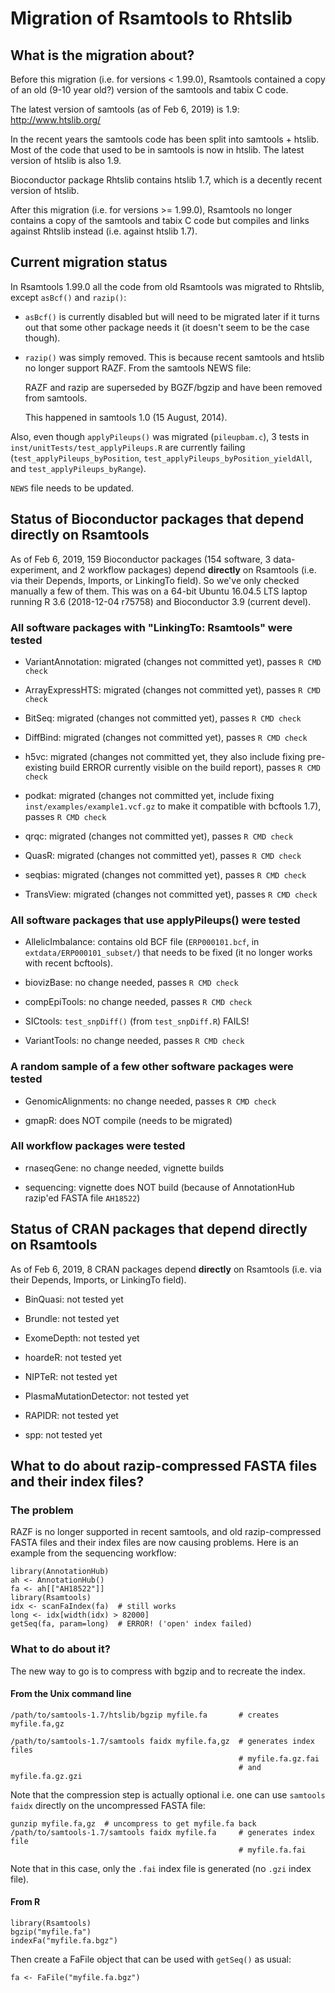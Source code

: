 # Migration of Rsamtools to Rhtslib


## What is the migration about?

Before this migration (i.e. for versions < 1.99.0), Rsamtools contained a
copy of an old (9-10 year old?) version of the samtools and tabix C code.

The latest version of samtools (as of Feb 6, 2019) is 1.9:
http://www.htslib.org/

In the recent years the samtools code has been split into samtools + htslib.
Most of the code that used to be in samtools is now in htslib. The latest
version of htslib is also 1.9.

Bioconductor package Rhtslib contains htslib 1.7, which is a decently recent
version of htslib.

After this migration (i.e. for versions >= 1.99.0), Rsamtools no longer
contains a copy of the samtools and tabix C code but compiles and links
against Rhtslib instead (i.e. against htslib 1.7).


## Current migration status

In Rsamtools 1.99.0 all the code from old Rsamtools was migrated to Rhtslib,
except `asBcf()` and `razip()`:

- `asBcf()` is currently disabled but will need to be migrated later if
  it turns out that some other package needs it (it doesn't seem to be
  the case though).

- `razip()` was simply removed. This is because recent samtools and
  htslib no longer support RAZF. From the samtools NEWS file:

    RAZF and razip are superseded by BGZF/bgzip and have been removed from
    samtools.

  This happened in samtools 1.0 (15 August, 2014).

Also, even though `applyPileups()` was migrated (`pileupbam.c`), 3 tests in
`inst/unitTests/test_applyPileups.R` are currently failing
(`test_applyPileups_byPosition`, `test_applyPileups_byPosition_yieldAll`,
and `test_applyPileups_byRange`).

`NEWS` file needs to be updated.


## Status of Bioconductor packages that depend directly on Rsamtools

As of Feb 6, 2019, 159 Bioconductor packages (154 software, 3 data-experiment,
and 2 workflow packages) depend **directly** on Rsamtools (i.e. via their
Depends, Imports, or LinkingTo field). So we've only checked manually a few
of them. This was on a 64-bit Ubuntu 16.04.5 LTS laptop running R 3.6
(2018-12-04 r75758) and Bioconductor 3.9 (current devel).

### All software packages with "LinkingTo: Rsamtools" were tested

  - VariantAnnotation: migrated (changes not committed yet),
    passes `R CMD check`

  - ArrayExpressHTS: migrated (changes not committed yet),
    passes `R CMD check`

  - BitSeq: migrated (changes not committed yet),
    passes `R CMD check`

  - DiffBind: migrated (changes not committed yet),
    passes `R CMD check`

  - h5vc: migrated (changes not committed yet, they also include
    fixing pre-existing build ERROR currently visible on the build report),
    passes `R CMD check`

  - podkat: migrated (changes not committed yet, include fixing
    `inst/examples/example1.vcf.gz` to make it compatible with bcftools 1.7),
    passes `R CMD check`

  - qrqc: migrated (changes not committed yet),
    passes `R CMD check`

  - QuasR: migrated (changes not committed yet),
    passes `R CMD check`

  - seqbias: migrated (changes not committed yet),
    passes `R CMD check`

  - TransView: migrated (changes not committed yet),
    passes `R CMD check`

### All software packages that use applyPileups() were tested

  - AllelicImbalance: contains old BCF file (`ERP000101.bcf`, in
    `extdata/ERP000101_subset/`) that needs to be fixed (it no longer
    works with recent bcftools).

  - biovizBase: no change needed, passes `R CMD check`

  - compEpiTools: no change needed, passes `R CMD check`

  - SICtools: `test_snpDiff()` (from `test_snpDiff.R`) FAILS!

  - VariantTools: no change needed, passes `R CMD check`

### A random sample of a few other software packages were tested

  - GenomicAlignments: no change needed, passes `R CMD check`

  - gmapR: does NOT compile (needs to be migrated)

### All workflow packages were tested

  - rnaseqGene: no change needed, vignette builds

  - sequencing: vignette does NOT build (because of AnnotationHub razip'ed
    FASTA file `AH18522`)


## Status of CRAN packages that depend directly on Rsamtools

As of Feb 6, 2019, 8 CRAN packages depend **directly** on Rsamtools (i.e.
via their Depends, Imports, or LinkingTo field).

  - BinQuasi: not tested yet

  - Brundle: not tested yet

  - ExomeDepth: not tested yet

  - hoardeR: not tested yet

  - NIPTeR: not tested yet

  - PlasmaMutationDetector: not tested yet

  - RAPIDR: not tested yet

  - spp: not tested yet


## What to do about razip-compressed FASTA files and their index files?

### The problem

RAZF is no longer supported in recent samtools, and old razip-compressed
FASTA files and their index files are now causing problems. Here is an example
from the sequencing workflow:
```
library(AnnotationHub)
ah <- AnnotationHub()
fa <- ah[["AH18522"]]
library(Rsamtools)
idx <- scanFaIndex(fa)  # still works
long <- idx[width(idx) > 82000]
getSeq(fa, param=long)  # ERROR! ('open' index failed)
```

### What to do about it?

The new way to go is to compress with bgzip and to recreate the index.

#### From the Unix command line

```
/path/to/samtools-1.7/htslib/bgzip myfile.fa       # creates myfile.fa,gz

/path/to/samtools-1.7/samtools faidx myfile.fa,gz  # generates index files
                                                   # myfile.fa.gz.fai
                                                   # and myfile.fa.gz.gzi
```

Note that the compression step is actually optional i.e. one can use
`samtools faidx` directly on the uncompressed FASTA file:

```
gunzip myfile.fa,gz  # uncompress to get myfile.fa back
/path/to/samtools-1.7/samtools faidx myfile.fa     # generates index file
                                                   # myfile.fa.fai
```

Note that in this case, only the `.fai` index file is generated
(no `.gzi` index file).

#### From R

```
library(Rsamtools)
bgzip("myfile.fa")
indexFa("myfile.fa.bgz")
```

Then create a FaFile object that can be used with `getSeq()` as usual:
```
fa <- FaFile("myfile.fa.bgz")
```

